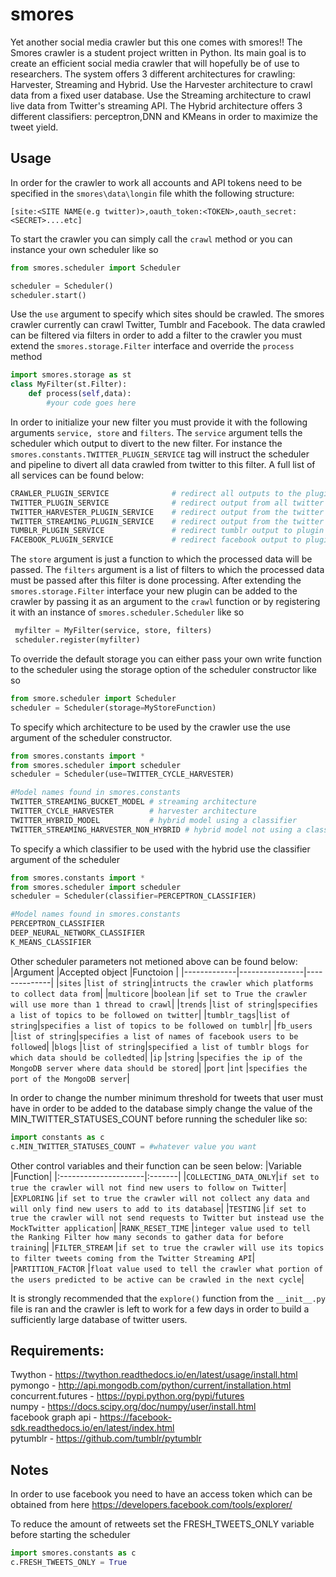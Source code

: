 # smores
Yet another social media crawler but this one comes with smores!!
The Smores crawler is a student project written in Python.
Its main goal is to create an efficient social media crawler that will hopefully be of use
to researchers. The system offers 3 different architectures for crawling: 
Harvester, Streaming and Hybrid. Use the Harvester architecture to crawl data from a fixed
user database. Use the Streaming architecture to crawl live data from Twitter's streaming API.
The Hybrid architecture offers 3 different classifiers: perceptron,DNN and KMeans in order to maximize the
tweet yield.

## Usage
In order for the crawler to work all accounts and API tokens need to be specified in the `smores\data\longin` file whith the following structure:
```
[site:<SITE NAME(e.g twitter)>,oauth_token:<TOKEN>,oauth_secret:<SECRET>....etc]
```
To start the crawler you can simply call the `crawl` method or you can instance your own scheduler like so
```python
from smores.scheduler import Scheduler

scheduler = Scheduler()
scheduler.start()
```
Use the `use` argument to specify which sites should be crawled. The smores crawler currently can crawl Twitter, Tumblr and Facebook. 
The data crawled can be filtered via filters in order to add a filter to the crawler you must extend the `smores.storage.Filter` interface and
override the `process` method
```python
import smores.storage as st
class MyFilter(st.Filter):
    def process(self,data):
        #your code goes here
```
In order to initialize your new filter you must provide it with the following arguments `service, store` and `filters`.
The `service` argument tells the scheduler which output to divert to the new filter. For instance the `smores.constants.TWITTER_PLUGIN_SERVICE` tag will instruct the scheduler and pipeline to divert all data crawled from twitter to this filter. A full list of all services can be found below:
``` python
CRAWLER_PLUGIN_SERVICE              # redirect all outputs to the plugin
TWITTER_PLUGIN_SERVICE              # redirect output from all twitter crawler models to the plugin
TWITTER_HARVESTER_PLUGIN_SERVICE    # redirect output from the twitter model to the plugin
TWITTER_STREAMING_PLUGIN_SERVICE    # redirect output from the twitter stream api to the plugin
TUMBLR_PLUGIN_SERVICE               # redirect tumblr output to plugin
FACEBOOK_PLUGIN_SERVICE             # redirect facebook output to plugin
```
The `store` argument is just a function to which the processed data will be passed. The `filters` argument is a list of filters to which the processed data must be passed after this filter is done processing. 
After extending the `smores.storage.Filter` interface your new plugin can be added to the crawler by passing it as an argument
to the `crawl` function or by registering it with an instance of `smores.scheduler.Scheduler` like so
```python
 myfilter = MyFilter(service, store, filters)
 scheduler.register(myfilter)
```
To override the default storage you can either pass your own write function to the scheduler using the storage option of the 
scheduler constructor like so
```python
from smore.scheduler import Scheduler
scheduler = Scheduler(storage=MyStoreFunction)
```
To specify which architecture to be used by the crawler use the use argument of the scheduler constructor.
```python
from smores.constants import *
from smores.scheduler import scheduler
scheduler = Scheduler(use=TWITTER_CYCLE_HARVESTER)

#Model names found in smores.constants
TWITTER_STREAMING_BUCKET_MODEL # streaming architecture
TWITTER_CYCLE_HARVESTER        # harvester architecture
TWITTER_HYBRID_MODEL           # hybrid model using a classifier
TWITTER_STREAMING_HARVESTER_NON_HYBRID # hybrid model not using a classifier
```
To specify a which classifier to be used with the hybrid use the classifier argument of the scheduler
```python
from smores.constants import *
from smores.scheduler import scheduler
scheduler = Scheduler(classifier=PERCEPTRON_CLASSIFIER)

#Model names found in smores.constants
PERCEPTRON_CLASSIFIER
DEEP_NEURAL_NETWORK_CLASSIFIER
K_MEANS_CLASSIFIER
```
Other scheduler parameters not metioned above can be found below:
|Argument     |Accepted object |Functoion     |
|-------------|----------------|--------------|
|`sites`      |`list of string`|`intructs the crawler which platforms to collect data from`|
|`multicore`  |`boolean`       |`if set to True the crawler will use more than 1 thread to crawl`|
|`trends`     |`list of string`|`specifies a list of topics to be followed on twitter`|
|`tumblr_tags`|`list of string`|`specifies a list of topics to be followed on tumblr`|
|`fb_users`   |`list of string`|`specifies a list of names of facebook users to be followed`|
|`blogs`      |`list of string`|`specified a list of tumblr blogs for which data should be colledted`|
|`ip`         |`string`        |`specifies the ip of the MongoDB server where data should be stored`|
|`port`       |`int`           |`specifies the port of the MongoDB server`|

In order to change the number minimum threshold for tweets that user must have in order to be added to the database simply change the value of the 
MIN_TWITTER_STATUSES_COUNT before running the scheduler like so:
```python
import constants as c
c.MIN_TWITTER_STATUSES_COUNT = #whatever value you want
```
Other control variables and their function can be seen below:
|Variable              |Function|
|:---------------------|:-------|
|`COLLECTING_DATA_ONLY`|`if set to true the crawler will not find new users to follow on Twitter`|
|`EXPLORING`           |`if set to true the crawler will not collect any data and will only find new users to add to its database`|
|`TESTING`             |`if set to true the crawler will not send requests to Twitter but instead use the MockTwitter application`|
|`RANK_RESET_TIME`     |`integer value used to tell the Ranking Filter how many seconds to gather data for before training`|
|`FILTER_STREAM`       |`if set to true the crawler will use its topics to filter tweets coming from the Twitter Streaming API`|
|`PARTITION_FACTOR`    |`float value used to tell the crawler what portion of the users predicted to be active can be crawled in the next cycle`|

It is strongly recommended that the `explore()` function from the `__init__.py` file is ran and the crawler is left to work for a few days in order to build a sufficiently large database of twitter users.
## Requirements:
Twython - https://twython.readthedocs.io/en/latest/usage/install.html <br />
pymongo - http://api.mongodb.com/python/current/installation.html<br />
concurrent.futures - https://pypi.python.org/pypi/futures <br />
numpy - https://docs.scipy.org/doc/numpy/user/install.html <br />
facebook graph api - https://facebook-sdk.readthedocs.io/en/latest/index.html <br />
pytumblr - https://github.com/tumblr/pytumblr <br />

## Notes
In order to use facebook you need to have an access token which can be obtained from here 
https://developers.facebook.com/tools/explorer/

To reduce the amount of retweets set the FRESH_TWEETS_ONLY variable before starting the scheduler
```python
import smores.constants as c
c.FRESH_TWEETS_ONLY = True
```

